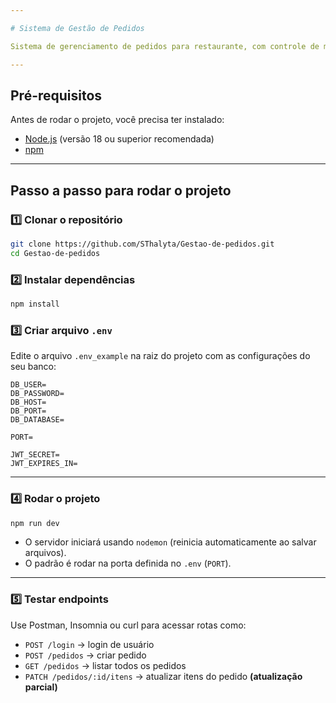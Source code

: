 ```yaml
---

# Sistema de Gestão de Pedidos

Sistema de gerenciamento de pedidos para restaurante, com controle de mesas, cardápio, pedidos e "pagamentos".

---
```


## Pré-requisitos

Antes de rodar o projeto, você precisa ter instalado:

* [Node.js](https://nodejs.org/) (versão 18 ou superior recomendada)
* [npm](https://www.npmjs.com/)

---

## Passo a passo para rodar o projeto

### 1️⃣ Clonar o repositório

```bash
git clone https://github.com/SThalyta/Gestao-de-pedidos.git
cd Gestao-de-pedidos
```

### 2️⃣ Instalar dependências

```bash
npm install
```

### 3️⃣ Criar arquivo `.env`

Edite o arquivo `.env_example` na raiz do projeto com as configurações do seu banco:

```
DB_USER=
DB_PASSWORD=
DB_HOST=
DB_PORT=
DB_DATABASE=

PORT=

JWT_SECRET=
JWT_EXPIRES_IN=
```
---

### 4️⃣ Rodar o projeto

```bash
npm run dev
```

* O servidor iniciará usando `nodemon` (reinicia automaticamente ao salvar arquivos).
* O padrão é rodar na porta definida no `.env` (`PORT`).

---

### 5️⃣ Testar endpoints

Use Postman, Insomnia ou curl para acessar rotas como:

* `POST /login` → login de usuário
* `POST /pedidos` → criar pedido
* `GET /pedidos` → listar todos os pedidos
* `PATCH /pedidos/:id/itens` → atualizar itens do pedido **(atualização parcial)**

